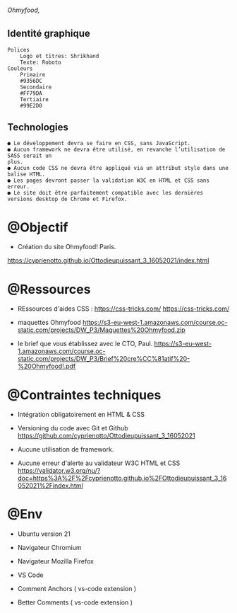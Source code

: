 ###### Ohmyfood,

## Identité graphique
    Polices
        Logo et titres: Shrikhand
        Texte: Roboto
    Couleurs
        Primaire
        #9356DC
        Secondaire
        #FF79DA
        Tertiaire
        #99E2D0


## Technologies
    ● Le développement devra se faire en CSS, sans JavaScript.
    ● Aucun framework ne devra être utilisé, en revanche l’utilisation de SASS serait un
    plus.
    ● Aucun code CSS ne devra être appliqué via un attribut style dans une balise HTML.
    ● Les pages devront passer la validation W3C en HTML et CSS sans erreur.
    ● Le site doit être parfaitement compatible avec les dernières versions desktop de Chrome et Firefox.


# @Objectif
- Création du site Ohmyfood! Paris.

<Project link : > https://cyprienotto.github.io/Ottodieupuissant_3_16052021/index.html
# @Ressources
- REssources d'aides CSS : 
    <lien> https://css-tricks.com/
    <lien> https://css-tricks.com/

-  maquettes Ohmyfood 
    <lien> https://s3-eu-west-1.amazonaws.com/course.oc-static.com/projects/DW_P3/Maquettes%20Ohmyfood.zip

- le brief que vous établissez avec le CTO, Paul.
    <lien> https://s3-eu-west-1.amazonaws.com/course.oc-static.com/projects/DW_P3/Brief%20cre%CC%81atif%20-%20Ohmyfood!.pdf
        
# @Contraintes techniques

- Intégration obligatoirement en HTML & CSS

- Versioning du code avec Git et Github
    <lien> https://github.com/cyprienotto/Ottodieupuissant_3_16052021

- Aucune utilisation de framework.

- Aucune erreur d'alerte au validateur W3C HTML et CSS
    <lien> https://validator.w3.org/nu/?doc=https%3A%2F%2Fcyprienotto.github.io%2FOttodieupuissant_3_16052021%2Findex.html
        
# @Env

- Ubuntu version 21

- Navigateur Chromium

- Navigateur Mozilla Firefox

- VS Code

- Comment Anchors ( vs-code extension )

- Better Comments ( vs-code extension )
